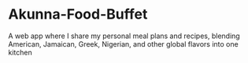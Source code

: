 # Akunna-Food-Buffet
A web app where I share my personal meal plans and recipes, blending American, Jamaican, Greek, Nigerian, and other global flavors into one kitchen
